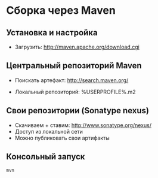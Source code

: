 ﻿Сборка через Maven
==================

Установка и настройка
---------------------
* Загрузить: http://maven.apache.org/download.cgi

Центральный репозиторий Maven
-----------------------------
* Поискать артефакт: http://search.maven.org/

* Локальный репозиторий: %USERPROFILE%\.m2

Свои репозитории (Sonatype nexus)
---------------------------------
* Скачиваем + ставим: http://www.sonatype.org/nexus/
* Доступ из локальной сети
* Можно публиковать свои артифакты

Консольный запуск
-----------------
```
mvn
```


